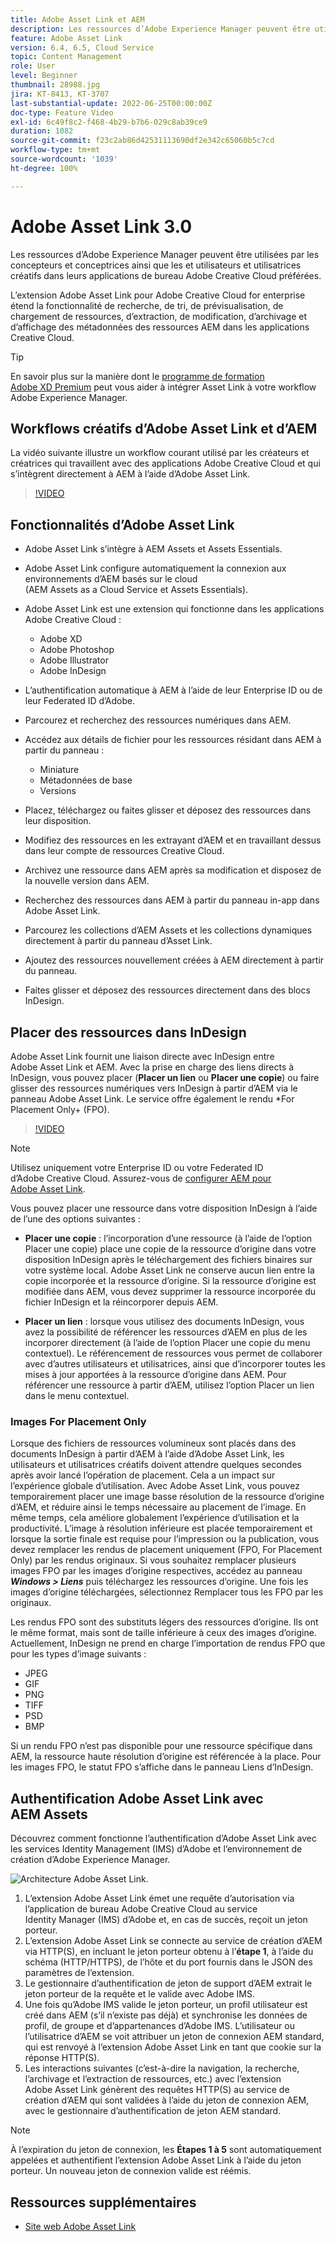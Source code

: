 ```yaml
---
title: Adobe Asset Link et AEM
description: Les ressources d’Adobe Experience Manager peuvent être utilisées par les concepteurs et conceptrices ainsi que les utilisateurs et utilisatrices créatifs dans leurs applications de bureau Adobe Creative Cloud préférées. L’extension Adobe Asset Link pour Adobe Creative Cloud for enterprise étend la fonctionnalité de recherche, de tri, de prévisualisation, de chargement de ressources, d’extraction, de modification, d’archivage et d’affichage des métadonnées des ressources d’AEM dans des outils de Creative Cloud tels qu’Adobe XD, Photoshop, InDesign et Illustrator.
feature: Adobe Asset Link
version: 6.4, 6.5, Cloud Service
topic: Content Management
role: User
level: Beginner
thumbnail: 28988.jpg
jira: KT-8413, KT-3707
last-substantial-update: 2022-06-25T00:00:00Z
doc-type: Feature Video
exl-id: 6c49f8c2-f468-4b29-b7b6-029c8ab39ce9
duration: 1082
source-git-commit: f23c2ab86d42531113690df2e342c65060b5c7cd
workflow-type: tm+mt
source-wordcount: '1039'
ht-degree: 100%

---
```


# Adobe Asset Link 3.0

Les ressources d’Adobe Experience Manager peuvent être utilisées par les concepteurs et conceptrices ainsi que les et utilisateurs et utilisatrices créatifs dans leurs applications de bureau Adobe Creative Cloud préférées.

L’extension Adobe Asset Link pour Adobe Creative Cloud for enterprise étend la fonctionnalité de recherche, de tri, de prévisualisation, de chargement de ressources, d’extraction, de modification, d’archivage et d’affichage des métadonnées des ressources AEM dans les applications Creative Cloud.

>[!TIP]
>
> En savoir plus sur la manière dont le [programme de formation Adobe XD Premium](https://helpx.adobe.com/fr/support/xd.html) peut vous aider à intégrer Asset Link à votre workflow Adobe Experience Manager.

## Workflows créatifs d’Adobe Asset Link et d’AEM

La vidéo suivante illustre un workflow courant utilisé par les créateurs et créatrices qui travaillent avec des applications Adobe Creative Cloud et qui s’intègrent directement à AEM à l’aide d’Adobe Asset Link.

>[!VIDEO](https://video.tv.adobe.com/v/335927?quality=12&learn=on)

## Fonctionnalités d’Adobe Asset Link

+ Adobe Asset Link s’intègre à AEM Assets et Assets Essentials.
+ Adobe Asset Link configure automatiquement la connexion aux environnements d’AEM basés sur le cloud (AEM Assets as a Cloud Service et Assets Essentials).
+ Adobe Asset Link est une extension qui fonctionne dans les applications Adobe Creative Cloud :

   + Adobe XD
   + Adobe Photoshop
   + Adobe Illustrator
   + Adobe InDesign

+ L’authentification automatique à AEM à l’aide de leur Enterprise ID ou de leur Federated ID d’Adobe.
+ Parcourez et recherchez des ressources numériques dans AEM.
+ Accédez aux détails de fichier pour les ressources résidant dans AEM à partir du panneau :
   + Miniature
   + Métadonnées de base
   + Versions
+ Placez, téléchargez ou faites glisser et déposez des ressources dans leur disposition.
+ Modifiez des ressources en les extrayant d’AEM et en travaillant dessus dans leur compte de ressources Creative Cloud.
+ Archivez une ressource dans AEM après sa modification et disposez de la nouvelle version dans AEM.
+ Recherchez des ressources dans AEM à partir du panneau in-app dans Adobe Asset Link.
+ Parcourez les collections d’AEM Assets et les collections dynamiques directement à partir du panneau d’Asset Link.
+ Ajoutez des ressources nouvellement créées à AEM directement à partir du panneau.
+ Faites glisser et déposez des ressources directement dans des blocs InDesign.

## Placer des ressources dans InDesign

Adobe Asset Link fournit une liaison directe avec InDesign entre Adobe Asset Link et AEM. Avec la prise en charge des liens directs à InDesign, vous pouvez placer (__Placer un lien__ ou __Placer une copie__) ou faire glisser des ressources numériques vers InDesign à partir d’AEM via le panneau Adobe Asset Link. Le service offre également le rendu *For Placement Only+ (FPO).

>[!VIDEO](https://video.tv.adobe.com/v/28988?quality=12&learn=on)

>[!NOTE]
>
>Utilisez uniquement votre Enterprise ID ou votre Federated ID d’Adobe Creative Cloud. Assurez-vous de [configurer AEM pour Adobe Asset Link](https://helpx.adobe.com/fr/enterprise/using/adobe-asset-link.html).

Vous pouvez placer une ressource dans votre disposition InDesign à l’aide de l’une des options suivantes :

+ **Placer une copie** : l’incorporation d’une ressource (à l’aide de l’option Placer une copie) place une copie de la ressource d’origine dans votre disposition InDesign après le téléchargement des fichiers binaires sur votre système local. Adobe Asset Link ne conserve aucun lien entre la copie incorporée et la ressource d’origine. Si la ressource d’origine est modifiée dans AEM, vous devez supprimer la ressource incorporée du fichier InDesign et la réincorporer depuis AEM.

+ **Placer un lien** : lorsque vous utilisez des documents InDesign, vous avez la possibilité de référencer les ressources d’AEM en plus de les incorporer directement (à l’aide de l’option Placer une copie du menu contextuel). Le référencement de ressources vous permet de collaborer avec d’autres utilisateurs et utilisatrices, ainsi que d’incorporer toutes les mises à jour apportées à la ressource d’origine dans AEM. Pour référencer une ressource à partir d’AEM, utilisez l’option Placer un lien dans le menu contextuel.

### Images For Placement Only

Lorsque des fichiers de ressources volumineux sont placés dans des documents InDesign à partir d’AEM à l’aide d’Adobe Asset Link, les utilisateurs et utilisatrices créatifs doivent attendre quelques secondes après avoir lancé l’opération de placement. Cela a un impact sur l’expérience globale d’utilisation. Avec Adobe Asset Link, vous pouvez temporairement placer une image basse résolution de la ressource d’origine d’AEM, et réduire ainsi le temps nécessaire au placement de l’image. En même temps, cela améliore globalement l’expérience d’utilisation et la productivité. L’image à résolution inférieure est placée temporairement et lorsque la sortie finale est requise pour l’impression ou la publication, vous devez remplacer les rendus de placement uniquement (FPO, For Placement Only) par les rendus originaux. Si vous souhaitez remplacer plusieurs images FPO par les images d’origine respectives, accédez au panneau **_Windows > Liens_** puis téléchargez les ressources d’origine. Une fois les images d’origine téléchargées, sélectionnez Remplacer tous les FPO par les originaux.

Les rendus FPO sont des substituts légers des ressources d’origine. Ils ont le même format, mais sont de taille inférieure à ceux des images d’origine. Actuellement, InDesign ne prend en charge l’importation de rendus FPO que pour les types d’image suivants :

+ JPEG
+ GIF
+ PNG
+ TIFF
+ PSD
+ BMP

Si un rendu FPO n’est pas disponible pour une ressource spécifique dans AEM, la ressource haute résolution d’origine est référencée à la place. Pour les images FPO, le statut FPO s’affiche dans le panneau Liens d’InDesign.

## Authentification Adobe Asset Link avec AEM Assets

Découvrez comment fonctionne l’authentification d’Adobe Asset Link avec les services Identity Management (IMS) d’Adobe et l’environnement de création d’Adobe Experience Manager.

![Architecture Adobe Asset Link.](assets/adobe-asset-link-article-understand.png)

1. L’extension Adobe Asset Link émet une requête d’autorisation via l’application de bureau Adobe Creative Cloud au service Identity Manager (IMS) d’Adobe et, en cas de succès, reçoit un jeton porteur.
1. L’extension Adobe Asset Link se connecte au service de création d’AEM via HTTP(S), en incluant le jeton porteur obtenu à l’**étape 1**, à l’aide du schéma (HTTP/HTTPS), de l’hôte et du port fournis dans le JSON des paramètres de l’extension.
1. Le gestionnaire d’authentification de jeton de support d’AEM extrait le jeton porteur de la requête et le valide avec Adobe IMS.
1. Une fois qu’Adobe IMS valide le jeton porteur, un profil utilisateur est créé dans AEM (s’il n’existe pas déjà) et synchronise les données de profil, de groupe et d’appartenances d’Adobe IMS. L’utilisateur ou l’utilisatrice d’AEM se voit attribuer un jeton de connexion AEM standard, qui est renvoyé à l’extension Adobe Asset Link en tant que cookie sur la réponse HTTP(S).
1. Les interactions suivantes (c’est-à-dire la navigation, la recherche, l’archivage et l’extraction de ressources, etc.) avec l’extension Adobe Asset Link génèrent des requêtes HTTP(S) au service de création d’AEM qui sont validées à l’aide du jeton de connexion AEM, avec le gestionnaire d’authentification de jeton AEM standard.

>[!NOTE]
>
>À l’expiration du jeton de connexion, les **Étapes 1 à 5** sont automatiquement appelées et authentifient l’extension Adobe Asset Link à l’aide du jeton porteur. Un nouveau jeton de connexion valide est réémis.

## Ressources supplémentaires

+ [Site web Adobe Asset Link](https://www.adobe.com/fr/creativecloud/business/enterprise/adobe-asset-link.html)
